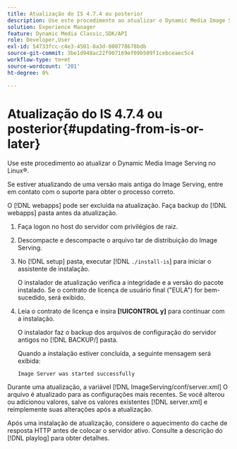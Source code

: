 ```yaml
---
title: Atualização do IS 4.7.4 ou posterior
description: Use este procedimento ao atualizar o Dynamic Media Image Serving no Linux®.
solution: Experience Manager
feature: Dynamic Media Classic,SDK/API
role: Developer,User
exl-id: 54733fcc-c4e3-4501-8a3d-000778678bdb
source-git-commit: 3be1d948ac22f907169ef09b509f1cebceaec5c4
workflow-type: tm+mt
source-wordcount: '201'
ht-degree: 0%

---
```


# Atualização do IS 4.7.4 ou posterior{#updating-from-is-or-later}

Use este procedimento ao atualizar o Dynamic Media Image Serving no Linux®.

Se estiver atualizando de uma versão mais antiga do Image Serving, entre em contato com o suporte para obter o processo correto.

O [!DNL webapps] pode ser excluída na atualização. Faça backup do [!DNL webapps] pasta antes da atualização.

1. Faça logon no host do servidor com privilégios de raiz.
1. Descompacte e descompacte o arquivo tar de distribuição do Image Serving.
1. No [!DNL setup] pasta, executar [!DNL `./install-is`] para iniciar o assistente de instalação.

   O instalador de atualização verifica a integridade e a versão do pacote instalado. Se o contrato de licença de usuário final (&quot;EULA&quot;) for bem-sucedido, será exibido.
1. Leia o contrato de licença e insira **[!UICONTROL y]** para continuar com a instalação.

   O instalador faz o backup dos arquivos de configuração do servidor antigos no [!DNL BACKUP/] pasta.

   Quando a instalação estiver concluída, a seguinte mensagem será exibida:

   `Image Server was started successfully`

Durante uma atualização, a variável [!DNL ImageServing/conf/server.xml] O arquivo é atualizado para as configurações mais recentes. Se você alterou ou adicionou valores, salve os valores existentes [!DNL server.xml] e reimplemente suas alterações após a atualização.

Após uma instalação de atualização, considere o aquecimento do cache de resposta HTTP antes de colocar o servidor ativo. Consulte a descrição do [!DNL playlog] para obter detalhes.
